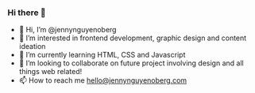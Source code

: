 ### Hi there 👋

* 👋 Hi, I’m @jennynguyenoberg
* 👀 I’m interested in frontend development, graphic design and content ideation
* 🌱 I’m currently learning HTML, CSS and Javascript
* 💞️ I’m looking to collaborate on future project involving design and all things web related!
* 📫 How to reach me hello@jennynguyenoberg.com

<!--
**jennynguyenoberg/jennynguyenoberg** is a ✨ _special_ ✨ repository because its `README.md` (this file) appears on your GitHub profile.

Here are some ideas to get you started:

- 🔭 I’m currently working on ...
- 🌱 I’m currently learning ...
- 👯 I’m looking to collaborate on ...
- 🤔 I’m looking for help with ...
- 💬 Ask me about ...
- 📫 How to reach me: ...
- 😄 Pronouns: ...
- ⚡ Fun fact: ...
-->
